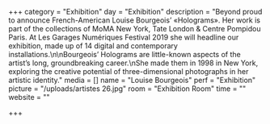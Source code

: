 +++
category = "Exhibition"
day = "Exhibition"
description = "Beyond proud to announce French-American Louise Bourgeois’ «Holograms». Her work is part of the collections of MoMA New York, Tate London & Centre Pompidou Paris. At Les Garages Numériques Festival 2019 she will headline our exhibition, made up of 14 digital and contemporary installations.\n\nBourgeois’ Holograms are little-known aspects of the artist’s long, groundbreaking career.\nShe made them in 1998 in New York, exploring the creative potential of three-dimensional photographs in her artistic identity."
media = []
name = "Louise Bourgeois"
perf = "Exhibition"
picture = "/uploads/artistes 26.jpg"
room = "Exhibition Room"
time = ""
website = ""

+++

